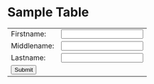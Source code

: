 <h1>Sample Table</h1>
<table>
  <tr>
    <td>Firstname:
    </td>
    <td><input type = "text" name = "first_name" value = "" maxlength = "100" />
    </td>
  </tr>
  <tr>
    <td>Middlename:
    </td>
    <td><input type = "text" name = "first_name" value = "" maxlength = "100" />
    </td>
  </tr>
  <tr>
    <td>Lastname:
    </td>
    <td><input type = "text" name = "first_name" value = "" maxlength = "100" />
    </td>
  </tr>
  <tr>
    <td colspan="2"><input type="submit" />
    </td>
  </tr>
</table>
